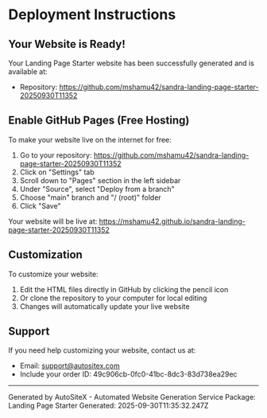# Deployment Instructions

## Your Website is Ready!

Your Landing Page Starter website has been successfully generated and is available at:
- Repository: https://github.com/mshamu42/sandra-landing-page-starter-20250930T11352

## Enable GitHub Pages (Free Hosting)

To make your website live on the internet for free:

1. Go to your repository: https://github.com/mshamu42/sandra-landing-page-starter-20250930T11352
2. Click on "Settings" tab
3. Scroll down to "Pages" section in the left sidebar
4. Under "Source", select "Deploy from a branch"
5. Choose "main" branch and "/ (root)" folder
6. Click "Save"

Your website will be live at: https://mshamu42.github.io/sandra-landing-page-starter-20250930T11352

## Customization

To customize your website:
1. Edit the HTML files directly in GitHub by clicking the pencil icon
2. Or clone the repository to your computer for local editing
3. Changes will automatically update your live website

## Support

If you need help customizing your website, contact us at:
- Email: support@autositex.com
- Include your order ID: 49c906cb-0fc0-41bc-8dc3-83d738ea29ec

---
Generated by AutoSiteX - Automated Website Generation Service
Package: Landing Page Starter
Generated: 2025-09-30T11:35:32.247Z
